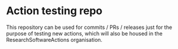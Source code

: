# Action testing repo

This repository can be used for commits / PRs / releases just for the purpose of testing new actions, which will also be housed in the ResearchSoftwareActions organisation.
